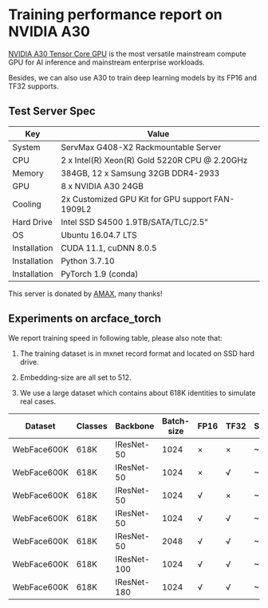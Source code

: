 # Training performance report on NVIDIA A30

[NVIDIA A30 Tensor Core GPU](https://www.nvidia.com/en-us/data-center/products/a30-gpu/) is the most versatile mainstream
compute GPU for AI inference and mainstream enterprise
workloads. 

Besides, we can also use A30 to train deep learning models by its FP16 and TF32 supports.



## Test Server Spec

| Key          | Value                                            |
| ------------ | ------------------------------------------------ |
| System       | ServMax G408-X2 Rackmountable Server             |
| CPU          | 2 x Intel(R) Xeon(R) Gold 5220R CPU @ 2.20GHz    |
| Memory       | 384GB, 12 x Samsung 32GB DDR4-2933               |
| GPU          | 8 x NVIDIA A30 24GB                              |
| Cooling      | 2x Customized GPU Kit for GPU support FAN-1909L2 |
| Hard Drive   | Intel SSD S4500 1.9TB/SATA/TLC/2.5"              |
| OS           | Ubuntu 16.04.7 LTS                               |
| Installation | CUDA 11.1, cuDNN 8.0.5                           |
| Installation | Python 3.7.10                                    |
| Installation | PyTorch 1.9 (conda)                              |

This server is donated by [AMAX](https://www.amaxchina.com/), many thanks!



## Experiments on arcface_torch

We report training speed in following table, please also note that:

1. The training dataset is in mxnet record format and located on SSD hard drive.

2. Embedding-size are all set to 512.

3. We use a large dataset which contains about 618K identities to simulate real cases.

| Dataset     | Classes | Backbone    | Batch-size | FP16 | TF32 | Samples/sec |
| ----------- | ------- | ----------- | ---------- | ---- | ---- | ----------- |
| WebFace600K | 618K    | IResNet-50  | 1024       | ×    | ×    | ~2230       |
| WebFace600K | 618K    | IResNet-50  | 1024       | ×    | √    | ~3200       |
| WebFace600K | 618K    | IResNet-50  | 1024       | √    | ×    | ~3940       |
| WebFace600K | 618K    | IResNet-50  | 1024       | √    | √    | ~4350       |
| WebFace600K | 618K    | IResNet-50  | 2048       | √    | √    | ~5100       |
| WebFace600K | 618K    | IResNet-100 | 1024       | √    | √    | ~2810       |
| WebFace600K | 618K    | IResNet-180 | 1024       | √    | √    | ~1800       |




